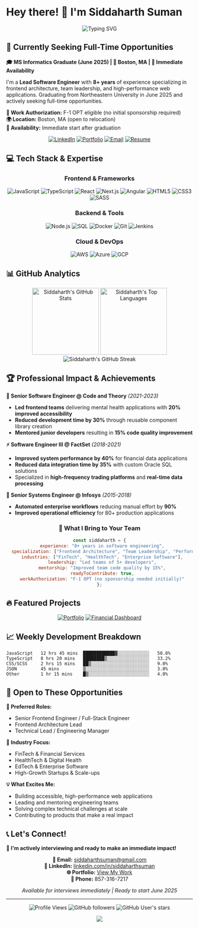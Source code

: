 <!--
**SiddaharthSuman/siddaharthsuman** is a ✨ _special_ ✨ repository because its `README.md` (this file) appears on your GitHub profile.

Here are some ideas to get you started:

- 🔭 I’m currently working on ...
- 🌱 I’m currently learning ...
- 👯 I’m looking to collaborate on ...
- 🤔 I’m looking for help with ...
- 💬 Ask me about ...
- 📫 How to reach me: ...
- 😄 Pronouns: ...
- ⚡ Fun fact: ...
-->
# Hey there! 👋 I'm Siddaharth Suman

<div align="center">

![Typing SVG](https://readme-typing-svg.herokuapp.com?font=Fira+Code&size=22&duration=3000&pause=1000&color=D4A276&center=true&vCenter=true&width=600&lines=Lead+Software+Engineer+%7C+8%2B+Years+Experience;Graduating+June+2025+%7C+Actively+Job+Seeking;Web+Architecture+%26+Team+Leadership;React+%7C+Next.js+%7C+TypeScript+Expert;F-1+OPT+Eligible+%7C+Ready+to+Contribute!)

</div>

## 🎯 Currently Seeking Full-Time Opportunities

**🎓 MS Informatics Graduate (June 2025) | 📍 Boston, MA | 🚀 Immediate Availability**

I'm a **Lead Software Engineer** with **8+ years** of experience specializing in frontend architecture, team leadership, and high-performance web applications. Graduating from Northeastern University in June 2025 and actively seeking full-time opportunities.

**💼 Work Authorization:** F-1 OPT eligible (no initial sponsorship required)  
**🌍 Location:** Boston, MA (open to relocation)  
**📅 Availability:** Immediate start after graduation

<div align="center">

[![LinkedIn](https://img.shields.io/badge/LinkedIn-0077B5?style=for-the-badge&logo=linkedin&logoColor=white)](https://www.linkedin.com/in/siddaharthsuman/)
[![Portfolio](https://img.shields.io/badge/Portfolio-D4A276?style=for-the-badge&logo=react&logoColor=white)](https://your-portfolio-url.com)
[![Email](https://img.shields.io/badge/Email-D14836?style=for-the-badge&logo=gmail&logoColor=white)](mailto:siddaharthsuman@gmail.com)
[![Resume](https://img.shields.io/badge/Resume-4285F4?style=for-the-badge&logo=googledrive&logoColor=white)](https://your-resume-link.com)

</div>

## 💻 Tech Stack & Expertise

<div align="center">

### Frontend & Frameworks
![JavaScript](https://img.shields.io/badge/JavaScript-F7DF1E?style=flat-square&logo=javascript&logoColor=black)
![TypeScript](https://img.shields.io/badge/TypeScript-3178C6?style=flat-square&logo=typescript&logoColor=white)
![React](https://img.shields.io/badge/React-61DAFB?style=flat-square&logo=react&logoColor=black)
![Next.js](https://img.shields.io/badge/Next.js-000000?style=flat-square&logo=next.js&logoColor=white)
![Angular](https://img.shields.io/badge/Angular-DD0031?style=flat-square&logo=angular&logoColor=white)
![HTML5](https://img.shields.io/badge/HTML5-E34F26?style=flat-square&logo=html5&logoColor=white)
![CSS3](https://img.shields.io/badge/CSS3-1572B6?style=flat-square&logo=css3&logoColor=white)
![SASS](https://img.shields.io/badge/SASS-CC6699?style=flat-square&logo=sass&logoColor=white)

### Backend & Tools
![Node.js](https://img.shields.io/badge/Node.js-339933?style=flat-square&logo=node.js&logoColor=white)
![SQL](https://img.shields.io/badge/Oracle_SQL-F80000?style=flat-square&logo=oracle&logoColor=white)
![Docker](https://img.shields.io/badge/Docker-2496ED?style=flat-square&logo=docker&logoColor=white)
![Git](https://img.shields.io/badge/Git-F05032?style=flat-square&logo=git&logoColor=white)
![Jenkins](https://img.shields.io/badge/Jenkins-D24939?style=flat-square&logo=jenkins&logoColor=white)

### Cloud & DevOps
![AWS](https://img.shields.io/badge/AWS-232F3E?style=flat-square&logo=amazon-aws&logoColor=white)
![Azure](https://img.shields.io/badge/Azure-0078D4?style=flat-square&logo=microsoft-azure&logoColor=white)
![GCP](https://img.shields.io/badge/GCP-4285F4?style=flat-square&logo=google-cloud&logoColor=white)

</div>

## 📊 GitHub Analytics

<div align="center">
  <img height="180em" src="https://github-readme-stats.vercel.app/api?username=siddaharthsuman&show_icons=true&count_private=true&theme=gruvbox&title_color=d4a276&icon_color=d4a276&text_color=c4b8ad&bg_color=35302b&border_color=d4a276" alt="Siddaharth's GitHub Stats" />
  <img height="180em" src="https://github-readme-stats.vercel.app/api/top-langs/?username=siddaharthsuman&layout=compact&theme=gruvbox&title_color=d4a276&text_color=c4b8ad&bg_color=35302b&border_color=d4a276" alt="Siddaharth's Top Languages" />
</div>

<div align="center">
  <img src="https://github-readme-streak-stats.herokuapp.com/?user=siddaharthsuman&theme=gruvbox&ring=d4a276&fire=d4a276&currStreakLabel=d4a276&sideLabels=ebe5de&currStreakNum=ebe5de&dates=c4b8ad&background=35302b&border=d4a276" alt="Siddaharth's GitHub Streak" />
</div>

## 🏆 Professional Impact & Achievements

**🏢 Senior Software Engineer @ Code and Theory** *(2021-2023)*
- **Led frontend teams** delivering mental health applications with **20% improved accessibility**
- **Reduced development time by 30%** through reusable component library creation
- **Mentored junior developers** resulting in **15% code quality improvement**

**⚡ Software Engineer III @ FactSet** *(2018-2021)*
- **Improved system performance by 40%** for financial data applications
- **Reduced data integration time by 35%** with custom Oracle SQL solutions
- Specialized in **high-frequency trading platforms** and **real-time data processing**

**🔧 Senior Systems Engineer @ Infosys** *(2015-2018)*
- **Automated enterprise workflows** reducing manual effort by **90%**
- **Improved operational efficiency** for 80+ production applications

<div align="center">

### 🎯 What I Bring to Your Team
```javascript
const siddaharth = {
  experience: "8+ years in software engineering",
  specialization: ["Frontend Architecture", "Team Leadership", "Performance Optimization"],
  industries: ["FinTech", "HealthTech", "Enterprise Software"],
  leadership: "Led teams of 5+ developers",
  mentorship: "Improved team code quality by 15%",
  readyToContribute: true,
  workAuthorization: "F-1 OPT (no sponsorship needed initially)"
};
```

</div>

## 🔥 Featured Projects

<div align="center">

[![Portfolio](https://github-readme-stats.vercel.app/api/pin/?username=siddaharthsuman&repo=portfolio&theme=gruvbox&title_color=d4a276&text_color=c4b8ad&bg_color=35302b&border_color=d4a276)](https://github.com/siddaharthsuman/portfolio)
[![Financial Dashboard](https://github-readme-stats.vercel.app/api/pin/?username=siddaharthsuman&repo=financial-dashboard&theme=gruvbox&title_color=d4a276&text_color=c4b8ad&bg_color=35302b&border_color=d4a276)](https://github.com/siddaharthsuman/financial-dashboard)

</div>

## 📈 Weekly Development Breakdown

<!--START_SECTION:waka-->
```text
JavaScript   12 hrs 45 mins  ████████████▓░░░░░░░░░░░░   50.8%
TypeScript   8 hrs 20 mins   ████████▒░░░░░░░░░░░░░░░░   33.2%
CSS/SCSS     2 hrs 15 mins   ██▒░░░░░░░░░░░░░░░░░░░░░░   9.0%
JSON         45 mins         ▒░░░░░░░░░░░░░░░░░░░░░░░░   3.0%
Other        1 hr 15 mins    █▒░░░░░░░░░░░░░░░░░░░░░░░   4.0%
```
<!--END_SECTION:waka-->

## 🚀 Open to These Opportunities

**🎯 Preferred Roles:**
- Senior Frontend Engineer / Full-Stack Engineer
- Frontend Architecture Lead
- Technical Lead / Engineering Manager

**🏢 Industry Focus:**
- FinTech & Financial Services
- HealthTech & Digital Health
- EdTech & Enterprise Software
- High-Growth Startups & Scale-ups

**💡 What Excites Me:**
- Building accessible, high-performance web applications
- Leading and mentoring engineering teams
- Solving complex technical challenges at scale
- Contributing to products that make a real impact

## 📞 Let's Connect!

**🎯 I'm actively interviewing and ready to make an immediate impact!**

<div align="center">

**📧 Email:** [siddaharthsuman@gmail.com](mailto:siddaharthsuman@gmail.com)  
**💼 LinkedIn:** [linkedin.com/in/siddaharthsuman](https://www.linkedin.com/in/siddaharthsuman/)  
**🌐 Portfolio:** [View My Work](https://your-portfolio-url.com)  
**📱 Phone:** 857-316-7217

*Available for interviews immediately | Ready to start June 2025*

</div>

---

<div align="center">
  
  ![Profile Views](https://komarev.com/ghpvc/?username=siddaharthsuman&color=d4a276&style=flat-square)
  ![GitHub followers](https://img.shields.io/github/followers/siddaharthsuman?color=d4a276&style=flat-square)
  ![GitHub User's stars](https://img.shields.io/github/stars/siddaharthsuman?color=d4a276&style=flat-square)
  
</div>

<div align="center">
  <img src="https://capsule-render.vercel.app/api?type=waving&color=gradient&customColorList=12&height=100&section=footer&text=Thanks%20for%20visiting!&fontSize=16&fontColor=ffffff&animation=twinkling" />
</div>
